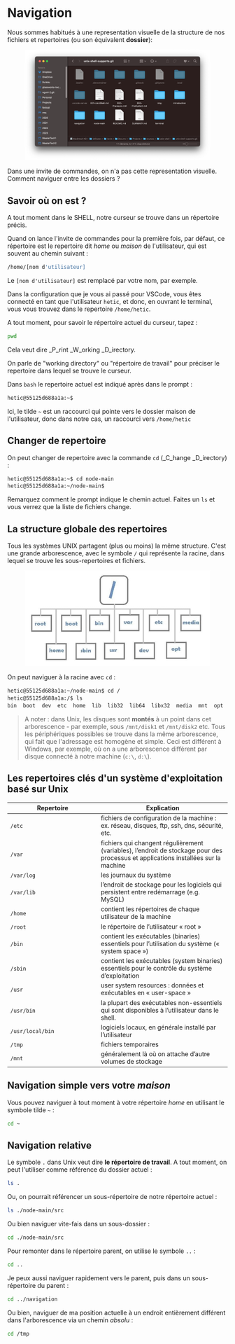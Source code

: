 # Navigation

Nous sommes habitués à une representation visuelle de la structure de nos fichiers et repertoires (ou son équivalent **dossier**):

<figure><img src="../../.gitbook/assets/fichier-dossier-visuel.png" alt=""><figcaption></figcaption></figure>

Dans une invite de commandes, on n'a pas cette representation visuelle. Comment naviguer entre les dossiers ?

## Savoir où on est ?

A tout moment dans le SHELL, notre curseur se trouve dans un répertoire précis.

Quand on lance l'invite de commandes pour la première fois, par défaut, ce répertoire est le repertoire dit _home_ ou _maison_ de l'utilisateur, qui est souvent au chemin suivant :

```bash
/home/[nom d'utilisateur]
```

Le `[nom d'utilisateur]` est remplacé par votre nom, par exemple.

Dans la configuration que je vous ai passé pour VSCode, vous êtes connecté en tant que l'utilisateur `hetic`, et donc, en ouvrant le terminal, vous vous trouvez dans le repertoire `/home/hetic`.

A tout moment, pour savoir le répertoire actuel du curseur, tapez :

```bash
pwd
```

Cela veut dire _P_rint _W_orking _D_irectory.

On parle de "working directory" ou "répertoire de travail" pour préciser le repertoire dans lequel se trouve le curseur.

Dans `bash` le repertoire actuel est indiqué après dans le prompt :

```bash
hetic@55125d688a1a:~$ 
```

Ici, le tilde `~` est un raccourci qui pointe vers le dossier maison de l'utilisateur, donc dans notre cas, un raccourci vers `/home/hetic`

## Changer de repertoire

On peut changer de repertoire avec la commande `cd` (_C_hange _D_irectory) :

```bash
hetic@55125d688a1a:~$ cd node-main
hetic@55125d688a1a:~/node-main$ 
```

Remarquez comment le prompt indique le chemin actuel. Faites un `ls` et vous verrez que la liste de fichiers change.

## La structure globale des repertoires

Tous les systèmes UNIX partagent (plus ou moins) la même structure. C'est une grande arborescence, avec le symbole `/` qui représente la racine, dans lequel se trouve les sous-repertoires et fichiers.

<figure><img src="../../.gitbook/assets/arboresence.jpg" alt=""><figcaption></figcaption></figure>

On peut naviguer à la racine avec `cd` :

```bash
hetic@55125d688a1a:~/node-main$ cd /
hetic@55125d688a1a:/$ ls
bin  boot  dev  etc  home  lib  lib32  lib64  libx32  media  mnt  opt  proc  root  run  sbin  srv  sys  tmp  usr  var  vscode
```

> A noter : dans Unix, les disques sont **montés** à un point dans cet arborescence - par exemple, sous `/mnt/disk1` et `/mnt/disk2` etc. Tous les périphériques possibles se trouve dans la même arborescence, qui fait que l'adressage est homogène et simple. Ceci est différent à Windows, par exemple, où on a une arborescence différent par disque connecté à notre machine (`c:\`, `d:\`).

## Les repertoires clés d'un système d'exploitation basé sur Unix

<table><thead><tr><th width="193">Repertoire</th><th>Explication</th></tr></thead><tbody><tr><td><code>/etc</code></td><td>fichiers de configuration de la machine : ex. réseau, disques, ftp, ssh, dns, sécurité, etc.</td></tr><tr><td><code>/var</code></td><td>fichiers qui changent régulièrement (variables), l’endroit de stockage pour des processus et applications installées sur la machine</td></tr><tr><td><code>/var/log</code></td><td>les journaux du système</td></tr><tr><td><code>/var/lib</code></td><td>l’endroit de stockage pour les logiciels qui persistent entre redémarrage (e.g. MySQL)</td></tr><tr><td><code>/home</code></td><td>contient les répertoires de chaque utilisateur de la machine</td></tr><tr><td><code>/root</code></td><td>le répertoire de l’utilisateur « root »</td></tr><tr><td><code>/bin</code></td><td>contient les exécutables (binaries) essentiels pour l’utilisation du système (« system space »)</td></tr><tr><td><code>/sbin</code></td><td>contient les exécutables (system binaries) essentiels pour le contrôle du système d’exploitation</td></tr><tr><td><code>/usr</code></td><td>user system resources : données et exécutables en « user-space »</td></tr><tr><td><code>/usr/bin</code></td><td>la plupart des exécutables non-essentiels qui sont disponibles à l’utilisateur dans le shell.</td></tr><tr><td><code>/usr/local/bin</code></td><td>logiciels locaux, en générale installé par l’utilisateur</td></tr><tr><td><code>/tmp</code></td><td>fichiers temporaires</td></tr><tr><td><code>/mnt</code></td><td>généralement là où on attache d’autre volumes de stockage</td></tr></tbody></table>

## Navigation simple vers votre _maison_

Vous pouvez naviguer à tout moment à votre répertoire _home_ en utilisant le symbole tilde `~` :

```bash
cd ~
```

## Navigation relative

Le symbole `.` dans Unix veut dire **le répertoire de travail**. A tout moment, on peut l'utiliser comme référence du dossier actuel :

```bash
ls .
```

Ou, on pourrait référencer un sous-répertoire de notre répertoire actuel :

```bash
ls ./node-main/src
```

Ou bien naviguer vite-fais dans un sous-dossier :

```bash
cd ./node-main/src
```

Pour remonter dans le répertoire parent, on utilise le symbole `..` :

```bash
cd ..
```

Je peux aussi naviguer rapidement vers le parent, puis dans un sous-répertoire du parent :

```bash
cd ../navigation
```

Ou bien, naviguer de ma position actuelle à un endroit entièrement différent dans l'arborescence via un chemin _absolu_ :

```bash
cd /tmp
```
